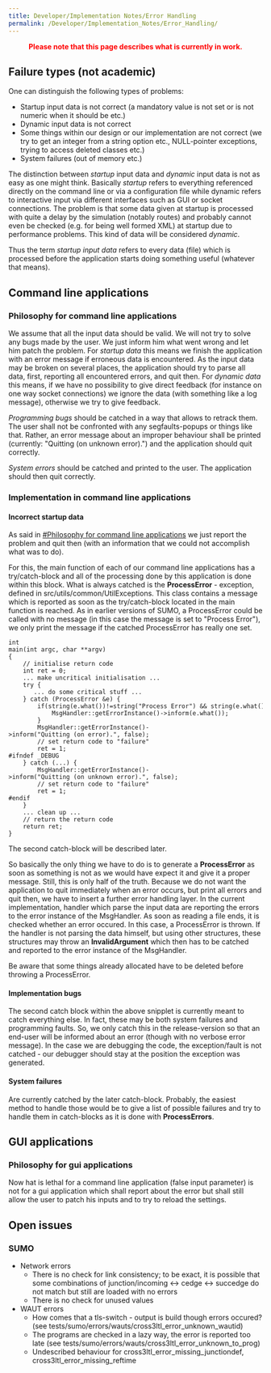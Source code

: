 ```yaml
---
title: Developer/Implementation Notes/Error Handling
permalink: /Developer/Implementation_Notes/Error_Handling/
---
```


<center>

<font color="red">**Please note that this page describes what is
currently in work.**</font>

</center>

## Failure types (not academic)

One can distinguish the following types of problems:

- Startup input data is not correct (a mandatory value is not set or
  is not numeric when it should be etc.)
- Dynamic input data is not correct
- Some things within our design or our implementation are not correct
  (we try to get an integer from a string option etc., NULL-pointer
  exceptions, trying to access deleted classes etc.)
- System failures (out of memory etc.)

The distinction between *startup* input data and *dynamic* input data is
not as easy as one might think. Basically *startup* refers to everything
referenced directly on the command line or via a configuration file
while dynamic refers to interactive input via different interfaces such
as GUI or socket connections. The problem is that some data given at
startup is processed with quite a delay by the simulation (notably
routes) and probably cannot even be checked (e.g. for being well formed
XML) at startup due to performance problems. This kind of data will be
considered *dynamic*.

Thus the term *startup input data* refers to every data (file) which is
processed before the application starts doing something useful (whatever
that means).

## Command line applications

### Philosophy for command line applications

We assume that all the input data should be valid. We will not try to
solve any bugs made by the user. We just inform him what went wrong and
let him patch the problem. For *startup data* this means we finish the
application with an error message if erroneous data is encountered. As
the input data may be broken on several places, the application should
try to parse all data, first, reporting all encountered errors, and quit
then. For *dynamic data* this means, if we have no possibility to give
direct feedback (for instance on one way socket connections) we ignore
the data (with something like a log message), otherwise we try to give
feedback.

*Programming bugs* should be catched in a way that allows to retrack
them. The user shall not be confronted with any segfaults-popups or
things like that. Rather, an error message about an improper behaviour
shall be printed (currently: "Quitting (on unknown error).") and the
application should quit correctly.

*System errors* should be catched and printed to the user. The
application should then quit correctly.

### Implementation in command line applications

#### Incorrect startup data

As said in [\#Philosophy for command line
applications](#philosophy_for_command_line_applications) we
just report the problem and quit then (with an information that we could
not accomplish what was to do).

For this, the main function of each of our command line applications has
a try/catch-block and all of the processing done by this application is
done within this block. What is always catched is the **ProcessError** -
exception, defined in src/utils/common/UtilExceptions. This class
contains a message which is reported as soon as the try/catch-block
located in the main function is reached. As in earlier versions of SUMO,
a ProcessError could be called with no message (in this case the message
is set to "Process Error"), we only print the message if the catched
ProcessError has really one set.

```
int
main(int argc, char **argv)
{
    // initialise return code
    int ret = 0;
    ... make uncritical initialisation ...
    try {
       ... do some critical stuff ...
    } catch (ProcessError &e) {
        if(string(e.what())!=string("Process Error") && string(e.what())!=string("")) {
            MsgHandler::getErrorInstance()->inform(e.what());
        }
        MsgHandler::getErrorInstance()->inform("Quitting (on error).", false);
        // set return code to "failure"
        ret = 1;
#ifndef _DEBUG
    } catch (...) {
        MsgHandler::getErrorInstance()->inform("Quitting (on unknown error).", false);
        // set return code to "failure"
        ret = 1;
#endif
    }
    ... clean up ...
    // return the return code
    return ret;
}
```

The second catch-block will be described later.

So basically the only thing we have to do is to generate a
**ProcessError** as soon as something is not as we would have expect it
and give it a proper message. Still, this is only half of the truth.
Because we do not want the application to quit immediately when an error
occurs, but print all errors and quit then, we have to insert a further
error handling layer. In the current implementation, handler which parse
the input data are reporting the errors to the error instance of the
MsgHandler. As soon as reading a file ends, it is checked whether an
error occured. In this case, a ProcessError is thrown. If the handler is
not parsing the data himself, but using other structures, these
structures may throw an **InvalidArgument** which then has to be catched
and reported to the error instance of the MsgHandler.

Be aware that some things already allocated have to be deleted before
throwing a ProcessError.

#### Implementation bugs

The second catch block within the above snipplet is currently meant to
catch everything else. In fact, these may be both system failures and
programming faults. So, we only catch this in the release-version so
that an end-user will be informed about an error (though with no verbose
error message). In the case we are debugging the code, the
exception/fault is not catched - our debugger should stay at the
position the exception was generated.

#### System failures

Are currently catched by the later catch-block. Probably, the easiest
method to handle those would be to give a list of possible failures and
try to handle them in catch-blocks as it is done with **ProcessErrors**.

## GUI applications

### Philosophy for gui applications

Now hat is lethal for a command line application (false input parameter)
is not for a gui application which shall report about the error but
shall still allow the user to patch his inputs and to try to reload the
settings.

## Open issues

### SUMO

- Network errors
  - There is no check for link consistency; to be exact, it is
    possible that some combinations of junction/incoming <-\> cedge
    <-\> succedge do not match but still are loaded with no errors
  - There is no check for unused values
- WAUT errors
  - How comes that a tls-switch - output is build though errors
    occured? (see
    tests/sumo/errors/wauts/cross3ltl_error_unknown_wautid)
  - The programs are checked in a lazy way, the error is reported
    too late (see
    tests/sumo/errors/wauts/cross3ltl_error_unknown_to_prog)
  - Undescribed behaviour for
    cross3ltl_error_missing_junctiondef,
    cross3ltl_error_missing_reftime